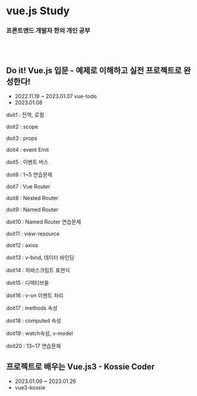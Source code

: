 # vue.js Study 
### 프론트엔드 개발자 한의 개인 공부
<br/><br/>

## Do it! Vue.js 입문 - 예제로 이해하고 실전 프로젝트로 완성한다!
- 2022.11.19 ~ 2023.01.07 vue-todo<br />
- 2023.01.08
<p>doit1 : 전역, 로컬</p>
<p>doit2 : scope</p>
<p>doit3 : props</p>
<p>doit4 : event Emit</p>
<p>doit5 : 이벤트 버스</p>
<p>doit6 : 1~5 연습문제</p>
<p>doit7 : Vue Router</p>
<p>doit8 : Nested Router</p>
<p>doit9 : Named Router</p>
<p>doit10 : Named Router 연습문제</p>
<p>doit11 : view-resource</p>
<p>doit12 : axios</p>
<p>doit13 : v-bind, 데이터 바인딩</p>
<p>doit14 : 자바스크립트 표현식</p>
<p>doit15 : 디렉티브들</p>
<p>doit16 : v-on 이벤트 처리</p>
<p>doit17 : methods 속성</p>
<p>doit18 : computed 속성</p>
<p>doit19 : watch속성, v-model</p>
<p>doit20 : 13~17 연습문제</p>

## 프로젝트로 배우는 Vue.js3 - Kossie Coder
- 2023.01.09 ~ 2023.01.26
- vue3-kossie

